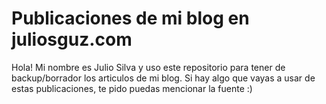 # Publicaciones de mi blog en juliosguz.com

Hola!
Mi nombre es Julio Silva y uso este repositorio para tener de backup/borrador los articulos de mi blog.
Si hay algo que vayas a usar de estas publicaciones, te pido puedas mencionar la fuente :)